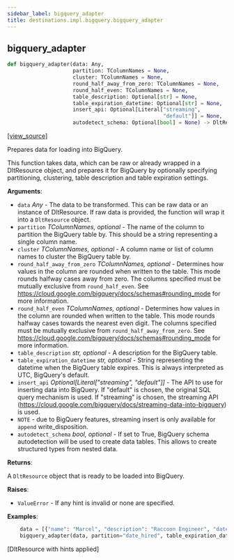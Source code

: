 ```yaml
---
sidebar_label: bigquery_adapter
title: destinations.impl.bigquery.bigquery_adapter
---
```


## bigquery\_adapter

```python
def bigquery_adapter(data: Any,
                     partition: TColumnNames = None,
                     cluster: TColumnNames = None,
                     round_half_away_from_zero: TColumnNames = None,
                     round_half_even: TColumnNames = None,
                     table_description: Optional[str] = None,
                     table_expiration_datetime: Optional[str] = None,
                     insert_api: Optional[Literal["streaming",
                                                  "default"]] = None,
                     autodetect_schema: Optional[bool] = None) -> DltResource
```

[[view_source]](https://github.com/dlt-hub/dlt/blob/e9c9ecfa8a644fdb516dd74aabca3bf75bafb154/dlt/destinations/impl/bigquery/bigquery_adapter.py#L26)

Prepares data for loading into BigQuery.

This function takes data, which can be raw or already wrapped in a DltResource object,
and prepares it for BigQuery by optionally specifying partitioning, clustering, table description and
table expiration settings.

**Arguments**:

- `data` _Any_ - The data to be transformed.
  This can be raw data or an instance of DltResource.
  If raw data is provided, the function will wrap it into a `DltResource` object.
- `partition` _TColumnNames, optional_ - The name of the column to partition the BigQuery table by.
  This should be a string representing a single column name.
- `cluster` _TColumnNames, optional_ - A column name or list of column names to cluster the BigQuery table by.
- `round_half_away_from_zero` _TColumnNames, optional_ - Determines how values in the column are rounded when written to the table.
  This mode rounds halfway cases away from zero.
  The columns specified must be mutually exclusive from `round_half_even`.
  See https://cloud.google.com/bigquery/docs/schemas#rounding_mode for more information.
- `round_half_even` _TColumnNames, optional_ - Determines how values in the column are rounded when written to the table.
  This mode rounds halfway cases towards the nearest even digit.
  The columns specified must be mutually exclusive from `round_half_away_from_zero`.
  See https://cloud.google.com/bigquery/docs/schemas#rounding_mode for more information.
- `table_description` _str, optional_ - A description for the BigQuery table.
- `table_expiration_datetime` _str, optional_ - String representing the datetime when the BigQuery table expires.
  This is always interpreted as UTC, BigQuery's default.
- `insert_api` _Optional[Literal["streaming", "default"]]_ - The API to use for inserting data into BigQuery.
  If "default" is chosen, the original SQL query mechanism is used.
  If "streaming" is chosen, the streaming API (https://cloud.google.com/bigquery/docs/streaming-data-into-bigquery)
  is used.
- `NOTE` - due to BigQuery features, streaming insert is only available for `append` write_disposition.
- `autodetect_schema` _bool, optional_ - If set to True, BigQuery schema autodetection will be used to create data tables. This
  allows to create structured types from nested data.
  

**Returns**:

  A `DltResource` object that is ready to be loaded into BigQuery.
  

**Raises**:

- `ValueError` - If any hint is invalid or none are specified.
  

**Examples**:

```py
    data = [{"name": "Marcel", "description": "Raccoon Engineer", "date_hired": 1700784000}]
    bigquery_adapter(data, partition="date_hired", table_expiration_datetime="2024-01-30", table_description="Employee Data")
```
  [DltResource with hints applied]

